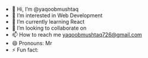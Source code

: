 - 👋 Hi, I’m @yaqoobmushtaq
- 👀 I’m interested in Web Development
- 🌱 I’m currently learning React
- 💞️ I’m looking to collaborate on 
- 📫 How to reach me yaqoobmushtaq726@gmail.com
- 😄 Pronouns: Mr
- ⚡ Fun fact: 

<!---
yaqoobmushtaq/yaqoobmushtaq is a ✨ special ✨ repository because its `README.md` (this file) appears on your GitHub profile.
You can click the Preview link to take a look at your changes.
--->
